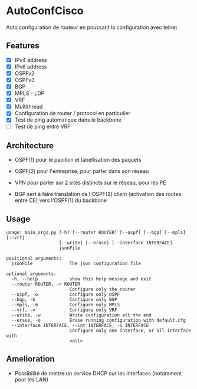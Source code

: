 # AutoConfCisco
Auto configuration de routeur en poussant la configuration avec telnet

## Features 
 - [X] IPv4 address
 - [X] IPv6 address
 - [X] OSPFv2
 - [X] OSPFv3
 - [X] BGP
 - [X] MPLS - LDP
 - [X] VRF
 - [X] Multithread
 - [X] Configuration de router / protocol en particulier
 - [X] Test de ping automatique dans le backbone
 - [ ] Test de ping entre VRF

## Architecture
 


- OSPF(1) pour le papillon et labellisation des paquets

- OSPF(2) pour l'entreprise, pour parler dans son réseau

- VPN pour parler sur 2 sites distincts sur le réseau, pour les PE

- BGP sert à faire translation de l'OSPF(2) client (activation des routes entre CE) vers l'OSPF(1) du backbone
 



## Usage

```
usage: main_args.py [-h] [--router ROUTER] [--ospf] [--bgp] [--mpls] [--vrf]
                    [--write] [--erase] [--interface INTERFACE]
                    jsonFile

positional arguments:
  jsonFile              The json configuration file

optional arguments:
  -h, --help            show this help message and exit
  --router ROUTER, -r ROUTER
                        Configure only the router
  --ospf, -o            Configure only OSPF
  --bgp, -b             Configure only BGP
  --mpls, -m            Configure only MPLS
  --vrf, -v             Configure only VRF
  --write, -w           Write configuration att the end
  --erase, -e           Erase running configuration with default.cfg
  --interface INTERFACE, --int INTERFACE, -i INTERFACE
                        Configure only one interface, or all interface with
                        <all>
```

## Amelioration

 - Possibilité de mettre un service DHCP sur les interfaces (notamment pour les LAN)
